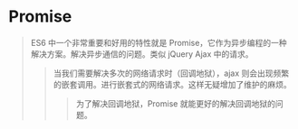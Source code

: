 # Promise

> ES6 中一个非常重要和好用的特性就是 Promise，它作为异步编程的一种解决方案。解决异步通信的问题。类似 jQuery Ajax 中的请求。
>
> > 当我们需要解决多次的网络请求时（回调地狱），ajax 则会出现频繁的嵌套调用。进行嵌套式的网络请求。这样无疑增加了维护的麻烦。
> >
> > > 为了解决回调地狱，Promise 就能更好的解决回调地狱的问题。

